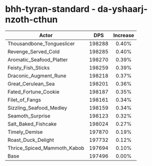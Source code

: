 # bhh-tyran-standard - da-yshaarj-nzoth-cthun
| Actor | DPS | Increase |
|---|:---:|:---:|
|Thousandbone_Tongueslicer|198288|0.40%|
|Revenge_Served_Cold|198285|0.40%|
|Aromatic_Seafood_Platter|198270|0.39%|
|Feisty_Fish_Sticks|198259|0.39%|
|Draconic_Augment_Rune|198218|0.37%|
|Great_Cerulean_Sea|198201|0.36%|
|Fated_Fortune_Cookie|198187|0.35%|
|Filet_of_Fangs|198161|0.34%|
|Sizzling_Seafood_Medley|198159|0.34%|
|Seamoth_Surprise|198123|0.32%|
|Salt_Baked_Fishcake|198024|0.27%|
|Timely_Demise|197870|0.19%|
|Roast_Duck_Delight|197732|0.12%|
|Thrice_Spiced_Mammoth_Kabob|197694|0.10%|
|Base|197496|0.00%|
